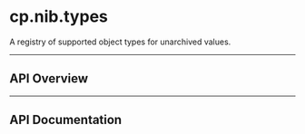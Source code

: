 # cp.nib.types

A registry of supported object types for unarchived values.

---

## API Overview

---

## API Documentation

